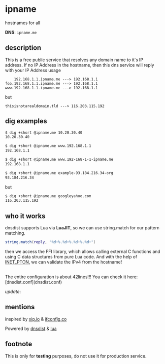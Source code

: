 # ipname

hostnames for all

**DNS**: `ipname.me`

## description

This is a free public service that resolves any domain name to it's IP address.
If no IP Address in the hostname, then this dns service will reply with your IP Address
usage

```
    192.168.1.1.ipname.me ---> 192.168.1.1
foo.192.168.1.1.ipname.me ---> 192.168.1.1
www.192-168-1-1-ipname.me ---> 192.168.1.1
```

but

```
thisisnotarealdomain.tld ---> 116.203.115.192
```

## dig examples

```sh
$ dig +short @ipname.me 10.20.30.40
10.20.30.40

$ dig +short @ipname.me www.192.168.1.1
192.168.1.1

$ dig +short @ipname.me www.192-168-1-1-ipname.me
192.168.1.1

$ dig +short @ipname.me example-93.184.216.34-org
93.184.216.34
```

but

```sh
$ dig +short @ipname.me googleyahoo.com
116.203.115.192
```

## who it works

dnsdist supports Lua via **LuaJIT**, so we can use string.match for our pattern matching.

```lua
string.match(reply, "%d+%.%d+%.%d+%.%d+")
```

then we access the FFI library, which allows calling external C functions and using C data structures from pure Lua code. And with the help of [INET_PTON](http://man7.org/linux/man-pages/man3/inet_pton.3.html), we can validate the IPv4 from the hostname!

<br>
The entire configuration is about 42lines!!! You can check it here: [dnsdist.conf](dnsdist.conf)

*update*: 

## mentions

inspired by [xip.io](http://xip.io) & [ifconfig.co](https://ifconfig.co)

Powered by [dnsdist](https://dnsdist.org/) & [lua](https://www.lua.org)

## footnote

This is only for **testing** purposes, do not use it for production service.
